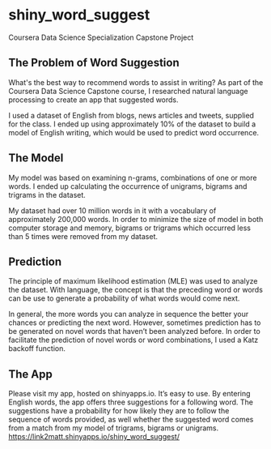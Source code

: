 # shiny_word_suggest
Coursera Data Science Specialization Capstone Project

## The Problem of Word Suggestion

What's the best way to recommend words to assist in writing? As part of the Coursera Data Science Capstone course, I researched natural language processing to create an app that suggested words.

I used a dataset of English from blogs, news articles and tweets, supplied for the class. I ended up using approximately 10% of the dataset to build a model of English writing, which would be used to predict word occurrence.

## The Model

My model was based on examining n-grams, combinations of one or more words. I ended up calculating the occurrence of unigrams, bigrams and trigrams in the dataset.

My dataset had over 10 million words in it with a vocabulary of approximately 200,000 words. In order to minimize the size of model in both computer storage and memory, bigrams or trigrams which occurred less than 5 times were removed from my dataset.

## Prediction

The principle of maximum likelihood estimation (MLE) was used to analyze the dataset. With language, the concept is that the preceding word or words can be use to generate a probability of what words would come next.

In general, the more words you can analyze in sequence the better your chances or predicting the next word. However, sometimes prediction has to be generated on novel words that haven’t been analyzed before. In order to facilitate the prediction of novel words or word combinations, I used a Katz backoff function.

## The App

Please visit my app, hosted on shinyapps.io. It’s easy to use. By entering English words, the app offers three suggestions for a following word. The suggestions have a probability for how likely they are to follow the sequence of words provided, as well whether the suggested word comes from a match from my model of trigrams, bigrams or unigrams.
https://link2matt.shinyapps.io/shiny_word_suggest/
